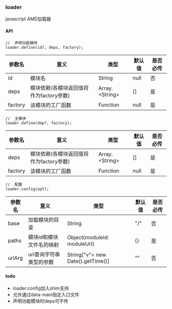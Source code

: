 ### loader

javascript AMD加载器

#### API

    //  声明功能模块
    loader.define(id?, deps, factory);


参数名 | 意义 | 类型 | 默认值 | 是否必传
---|---|---|---|---
id | 模块名 | String | null | 否
deps | 模块依赖(各模块返回值将作为factory参数) | Array.&lt;String&gt; | [] | 是
factory | 该模块的工厂函数 | Function | null | 是


    //  主模块
    loader.define(dep?, factory);

参数名 | 意义 | 类型 | 默认值 | 是否必传
---|---|---|---|---
deps | 模块依赖(各模块返回值将作为factory参数) | Array.&lt;String&gt; | [] | 是
factory | 该模块的工厂函数 | Function | null | 是


    //  配置
    loader.config(opt);

参数名 | 意义 | 类型 | 默认值 | 是否必传
---|---|---|---|---
base | 加载模块的目录 | String | "/" | 否
paths | 模块id和模块文件名的映射 | Object{moduleId: moduleUrl} | {} | 是
urlArg | url查询字符串类型的参数 | String["v"= new Date().getTime()] | "" | 否

#### todo

- loader.config加入shim支持
- 允许通过data-main指定入口文件
- 声明功能模块时deps可不传
